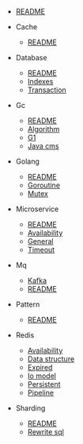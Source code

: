 - [README](README.md)

- Cache
  - [README](cache/README.md)

- Database
  - [README](database/README.md)
  - [Indexes](database/indexes.md)
  - [Transaction](database/transaction.md)

- Gc
  - [README](gc/README.md)
  - [Algorithm](gc/algorithm.md)
  - [G1](gc/g1.md)
  - [Java cms](gc/java_cms.md)

- Golang
  - [README](golang/README.md)
  - [Goroutine](golang/goroutine.md)
  - [Mutex](golang/mutex.md)

- Microservice
  - [README](microservice/README.md)
  - [Availability](microservice/availability.md)
  - [General](microservice/general.md)
  - [Timeout](microservice/timeout.md)

- Mq
  - [Kafka](mq/Kafka.md)
  - [README](mq/README.md)

- Pattern
  - [README](pattern/README.md)

- Redis
  - [Availability](redis/availability.md)
  - [Data structure](redis/data_structure.md)
  - [Expired](redis/expired.md)
  - [Io model](redis/io_model.md)
  - [Persistent](redis/persistent.md)
  - [Pipeline](redis/pipeline.md)

- Sharding
  - [README](sharding/README.md)
  - [Rewrite sql](sharding/rewrite_sql.md)
